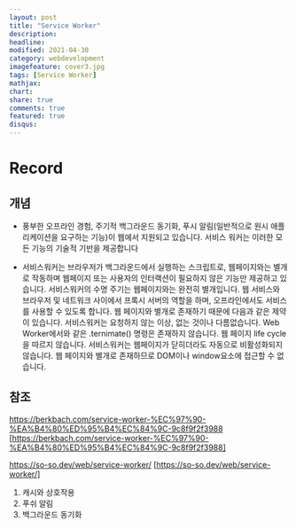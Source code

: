 ```yaml
---
layout: post
title: "Service Worker"
description: 
headline: 
modified: 2021-04-30
category: webdevelopment
imagefeature: cover3.jpg
tags: [Service Worker]
mathjax: 
chart: 
share: true
comments: true
featured: true
disqus:
---
```


# Record
## 개념
- 풍부한 오프라인 경험, 주기적 백그라운드 동기화, 푸시 알림(일반적으로
원시 애플리케이션을 요구하는 기능)이 웹에서 지원되고 있습니다.
서비스 워커는 이러한 모든 기능의 기술적 기반을 제공합니다


- 서비스워커는 브라우저가 백그라운드에서 실행하는 스크립트로, 웹페이지와는 별개로 작동하며 웹페이지 또는 사용자의 인터랙션이 필요하지 않은 기능만 제공하고 있습니다.
서비스워커의 수명 주기는 웹페이지와는 완전히 별개입니다. 웹 서비스와 브라우저 및 네트워크 사이에서 프록시 서버의 역할을 하며, 오프라인에서도 서비스를 사용할 수 있도록 합니다.
  웹 페이지와 별개로 존재하기 때문에 다음과 같은 제약이 있습니다.
  서비스워커는 요청하지 않는 이상, 없는 것이나 다름없습니다. Web Worker에서와 같은 .ternimate() 명령은 존재하지 않습니다.
  웹 페이지 life cycle을 따르지 않습니다. 서비스워커는 웹페이지가 닫히더라도 자동으로 비활성화되지 않습니다.
  웹 페이지와 별개로 존재하므로 DOM이나 window요소에 접근할 수 없습니다.


## 참조

https://berkbach.com/service-worker-%EC%97%90-%EA%B4%80%ED%95%B4%EC%84%9C-9c8f9f2f3988 [https://berkbach.com/service-worker-%EC%97%90-%EA%B4%80%ED%95%B4%EC%84%9C-9c8f9f2f3988]

https://so-so.dev/web/service-worker/ [https://so-so.dev/web/service-worker/]


1. 캐시와 상호작용
2. 푸쉬 알림
3. 백그라운드 동기화

